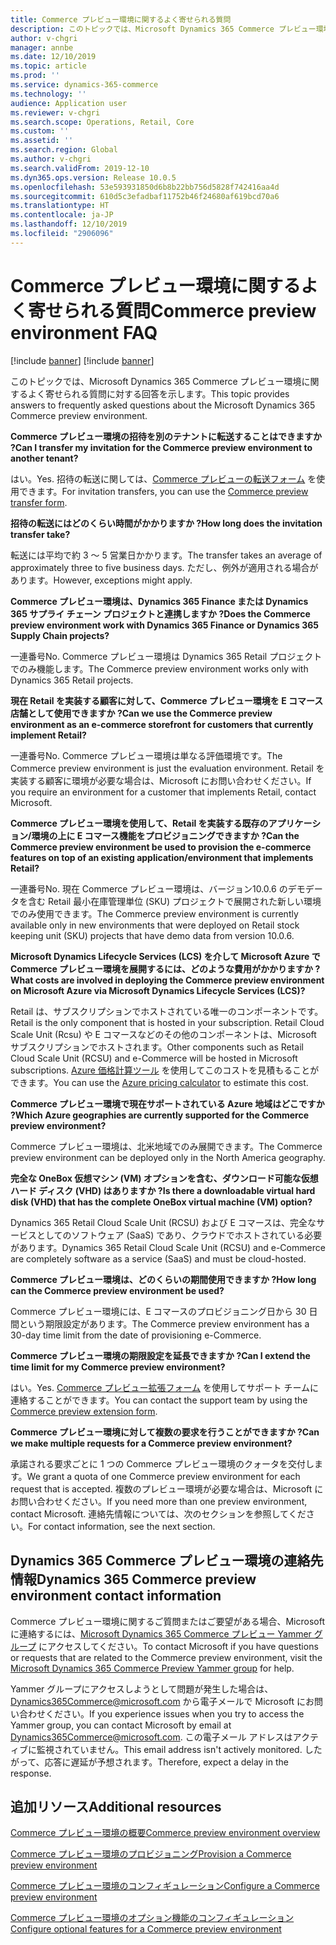 ```yaml
---
title: Commerce プレビュー環境に関するよく寄せられる質問
description: このトピックでは、Microsoft Dynamics 365 Commerce プレビュー環境に関するよく寄せられる質問に対する回答を示します。
author: v-chgri
manager: annbe
ms.date: 12/10/2019
ms.topic: article
ms.prod: ''
ms.service: dynamics-365-commerce
ms.technology: ''
audience: Application user
ms.reviewer: v-chgri
ms.search.scope: Operations, Retail, Core
ms.custom: ''
ms.assetid: ''
ms.search.region: Global
ms.author: v-chgri
ms.search.validFrom: 2019-12-10
ms.dyn365.ops.version: Release 10.0.5
ms.openlocfilehash: 53e593931850d6b8b22bb756d5828f742416aa4d
ms.sourcegitcommit: 610d5c3efadbaf11752b46f24680af619bcd70a6
ms.translationtype: HT
ms.contentlocale: ja-JP
ms.lasthandoff: 12/10/2019
ms.locfileid: "2906096"
---
```

# <a name="commerce-preview-environment-faq"></a><span data-ttu-id="6074c-103">Commerce プレビュー環境に関するよく寄せられる質問</span><span class="sxs-lookup"><span data-stu-id="6074c-103">Commerce preview environment FAQ</span></span>

[!include [banner](includes/preview-banner.md)]
[!include [banner](includes/banner.md)]

<span data-ttu-id="6074c-104">このトピックでは、Microsoft Dynamics 365 Commerce プレビュー環境に関するよく寄せられる質問に対する回答を示します。</span><span class="sxs-lookup"><span data-stu-id="6074c-104">This topic provides answers to frequently asked questions about the Microsoft Dynamics 365 Commerce preview environment.</span></span>

<span data-ttu-id="6074c-105">**Commerce プレビュー環境の招待を別のテナントに転送することはできますか ?**</span><span class="sxs-lookup"><span data-stu-id="6074c-105">**Can I transfer my invitation for the Commerce preview environment to another tenant?**</span></span>

<span data-ttu-id="6074c-106">はい。</span><span class="sxs-lookup"><span data-stu-id="6074c-106">Yes.</span></span> <span data-ttu-id="6074c-107">招待の転送に関しては、[Commerce プレビューの転送フォーム](https://aka.ms/Dynamics365CommercePreviewTransferForm) を使用できます。</span><span class="sxs-lookup"><span data-stu-id="6074c-107">For invitation transfers, you can use the [Commerce preview transfer form](https://aka.ms/Dynamics365CommercePreviewTransferForm).</span></span>

<span data-ttu-id="6074c-108">**招待の転送にはどのくらい時間がかかりますか ?**</span><span class="sxs-lookup"><span data-stu-id="6074c-108">**How long does the invitation transfer take?**</span></span>

<span data-ttu-id="6074c-109">転送には平均で約 3 ～ 5 営業日かかります。</span><span class="sxs-lookup"><span data-stu-id="6074c-109">The transfer takes an average of approximately three to five business days.</span></span> <span data-ttu-id="6074c-110">ただし、例外が適用される場合があります。</span><span class="sxs-lookup"><span data-stu-id="6074c-110">However, exceptions might apply.</span></span>

<span data-ttu-id="6074c-111">**Commerce プレビュー環境は、Dynamics 365 Finance または Dynamics 365 サプライ チェーン プロジェクトと連携しますか ?**</span><span class="sxs-lookup"><span data-stu-id="6074c-111">**Does the Commerce preview environment work with Dynamics 365 Finance or Dynamics 365 Supply Chain projects?**</span></span>

<span data-ttu-id="6074c-112">一連番号</span><span class="sxs-lookup"><span data-stu-id="6074c-112">No.</span></span> <span data-ttu-id="6074c-113">Commerce プレビュー環境は Dynamics 365 Retail プロジェクトでのみ機能します。</span><span class="sxs-lookup"><span data-stu-id="6074c-113">The Commerce preview environment works only with Dynamics 365 Retail projects.</span></span>

<span data-ttu-id="6074c-114">**現在 Retail を実装する顧客に対して、Commerce プレビュー環境を E コマース店舗として使用できますか ?**</span><span class="sxs-lookup"><span data-stu-id="6074c-114">**Can we use the Commerce preview environment as an e-commerce storefront for customers that currently implement Retail?**</span></span>

<span data-ttu-id="6074c-115">一連番号</span><span class="sxs-lookup"><span data-stu-id="6074c-115">No.</span></span> <span data-ttu-id="6074c-116">Commerce プレビュー環境は単なる評価環境です。</span><span class="sxs-lookup"><span data-stu-id="6074c-116">The Commerce preview environment is just the evaluation environment.</span></span> <span data-ttu-id="6074c-117">Retail を実装する顧客に環境が必要な場合は、Microsoft にお問い合わせください。</span><span class="sxs-lookup"><span data-stu-id="6074c-117">If you require an environment for a customer that implements Retail, contact Microsoft.</span></span>

<span data-ttu-id="6074c-118">**Commerce プレビュー環境を使用して、Retail を実装する既存のアプリケーション/環境の上に E コマース機能をプロビジョニングできますか ?**</span><span class="sxs-lookup"><span data-stu-id="6074c-118">**Can the Commerce preview environment be used to provision the e-commerce features on top of an existing application/environment that implements Retail?**</span></span>

<span data-ttu-id="6074c-119">一連番号</span><span class="sxs-lookup"><span data-stu-id="6074c-119">No.</span></span> <span data-ttu-id="6074c-120">現在 Commerce プレビュー環境は、バージョン10.0.6 のデモデータを含む Retail 最小在庫管理単位 (SKU) プロジェクトで展開された新しい環境でのみ使用できます。</span><span class="sxs-lookup"><span data-stu-id="6074c-120">The Commerce preview environment is currently available only in new environments that were deployed on Retail stock keeping unit (SKU) projects that have demo data from version 10.0.6.</span></span>

<span data-ttu-id="6074c-121">**Microsoft Dynamics Lifecycle Services (LCS) を介して Microsoft Azure で Commerce プレビュー環境を展開するには、どのような費用がかかりますか ?**</span><span class="sxs-lookup"><span data-stu-id="6074c-121">**What costs are involved in deploying the Commerce preview environment on Microsoft Azure via Microsoft Dynamics Lifecycle Services (LCS)?**</span></span>

<span data-ttu-id="6074c-122">Retail は、サブスクリプションでホストされている唯一のコンポーネントです。</span><span class="sxs-lookup"><span data-stu-id="6074c-122">Retail is the only component that is hosted in your subscription.</span></span> <span data-ttu-id="6074c-123">Retail Cloud Scale Unit (Rcsu) や E コマースなどのその他のコンポーネントは、Microsoft サブスクリプションでホストされます。</span><span class="sxs-lookup"><span data-stu-id="6074c-123">Other components such as Retail Cloud Scale Unit (RCSU) and e-Commerce will be hosted in Microsoft subscriptions.</span></span> <span data-ttu-id="6074c-124">[Azure 価格計算ツール](https://azure.microsoft.com/pricing/calculator/) を使用してこのコストを見積もることができます。</span><span class="sxs-lookup"><span data-stu-id="6074c-124">You can use the [Azure pricing calculator](https://azure.microsoft.com/pricing/calculator/) to estimate this cost.</span></span>

<span data-ttu-id="6074c-125">**Commerce プレビュー環境で現在サポートされている Azure 地域はどこですか ?**</span><span class="sxs-lookup"><span data-stu-id="6074c-125">**Which Azure geographies are currently supported for the Commerce preview environment?**</span></span>

<span data-ttu-id="6074c-126">Commerce プレビュー環境は、北米地域でのみ展開できます。</span><span class="sxs-lookup"><span data-stu-id="6074c-126">The Commerce preview environment can be deployed only in the North America geography.</span></span>

<span data-ttu-id="6074c-127">**完全な OneBox 仮想マシン (VM) オプションを含む、ダウンロード可能な仮想ハード ディスク (VHD) はありますか ?**</span><span class="sxs-lookup"><span data-stu-id="6074c-127">**Is there a downloadable virtual hard disk (VHD) that has the complete OneBox virtual machine (VM) option?**</span></span>

<span data-ttu-id="6074c-128">Dynamics 365 Retail Cloud Scale Unit (RCSU) および E コマースは、完全なサービスとしてのソフトウェア (SaaS) であり、クラウドでホストされている必要があります。</span><span class="sxs-lookup"><span data-stu-id="6074c-128">Dynamics 365 Retail Cloud Scale Unit (RCSU) and e-Commerce are completely software as a service (SaaS) and must be cloud-hosted.</span></span>

<span data-ttu-id="6074c-129">**Commerce プレビュー環境は、どのくらいの期間使用できますか ?**</span><span class="sxs-lookup"><span data-stu-id="6074c-129">**How long can the Commerce preview environment be used?**</span></span>

<span data-ttu-id="6074c-130">Commerce プレビュー環境には、E コマースのプロビジョニング日から 30 日間という期限設定があります。</span><span class="sxs-lookup"><span data-stu-id="6074c-130">The Commerce preview environment has a 30-day time limit from the date of provisioning e-Commerce.</span></span>

<span data-ttu-id="6074c-131">**Commerce プレビュー環境の期限設定を延長できますか ?**</span><span class="sxs-lookup"><span data-stu-id="6074c-131">**Can I extend the time limit for my Commerce preview environment?**</span></span>

<span data-ttu-id="6074c-132">はい。</span><span class="sxs-lookup"><span data-stu-id="6074c-132">Yes.</span></span> <span data-ttu-id="6074c-133">[Commerce プレビュー拡張フォーム](https://aka.ms/Dynamics365CommercePreviewExtensionForm) を使用してサポート チームに連絡することができます。</span><span class="sxs-lookup"><span data-stu-id="6074c-133">You can contact the support team by using the [Commerce preview extension form](https://aka.ms/Dynamics365CommercePreviewExtensionForm).</span></span>

<span data-ttu-id="6074c-134">**Commerce プレビュー環境に対して複数の要求を行うことができますか ?**</span><span class="sxs-lookup"><span data-stu-id="6074c-134">**Can we make multiple requests for a Commerce preview environment?**</span></span>

<span data-ttu-id="6074c-135">承諾される要求ごとに 1 つの Commerce プレビュー環境のクォータを交付します。</span><span class="sxs-lookup"><span data-stu-id="6074c-135">We grant a quota of one Commerce preview environment for each request that is accepted.</span></span> <span data-ttu-id="6074c-136">複数のプレビュー環境が必要な場合は、Microsoft にお問い合わせください。</span><span class="sxs-lookup"><span data-stu-id="6074c-136">If you need more than one preview environment, contact Microsoft.</span></span> <span data-ttu-id="6074c-137">連絡先情報については、次のセクションを参照してください。</span><span class="sxs-lookup"><span data-stu-id="6074c-137">For contact information, see the next section.</span></span>

## <a name="dynamics-365-commerce-preview-environment-contact-information"></a><span data-ttu-id="6074c-138">Dynamics 365 Commerce プレビュー環境の連絡先情報</span><span class="sxs-lookup"><span data-stu-id="6074c-138">Dynamics 365 Commerce preview environment contact information</span></span>

<span data-ttu-id="6074c-139">Commerce プレビュー環境に関するご質問またはご要望がある場合、Microsoftに連絡するには、[Microsoft Dynamics 365 Commerce プレビュー Yammer グループ](https://aka.ms/Dynamics365CommercePreviewYammer) にアクセスしてください。</span><span class="sxs-lookup"><span data-stu-id="6074c-139">To contact Microsoft if you have questions or requests that are related to the Commerce preview environment, visit the [Microsoft Dynamics 365 Commerce Preview Yammer group](https://aka.ms/Dynamics365CommercePreviewYammer) for help.</span></span>

<span data-ttu-id="6074c-140">Yammer グループにアクセスしようとして問題が発生した場合は、<Dynamics365Commerce@microsoft.com> から電子メールで Microsoft にお問い合わせください。</span><span class="sxs-lookup"><span data-stu-id="6074c-140">If you experience issues when you try to access the Yammer group, you can contact Microsoft by email at <Dynamics365Commerce@microsoft.com>.</span></span> <span data-ttu-id="6074c-141">この電子メール アドレスはアクティブに監視されていません。</span><span class="sxs-lookup"><span data-stu-id="6074c-141">This email address isn't actively monitored.</span></span> <span data-ttu-id="6074c-142">したがって、応答に遅延が予想されます。</span><span class="sxs-lookup"><span data-stu-id="6074c-142">Therefore, expect a delay in the response.</span></span>

## <a name="additional-resources"></a><span data-ttu-id="6074c-143">追加リソース</span><span class="sxs-lookup"><span data-stu-id="6074c-143">Additional resources</span></span>

[<span data-ttu-id="6074c-144">Commerce プレビュー環境の概要</span><span class="sxs-lookup"><span data-stu-id="6074c-144">Commerce preview environment overview</span></span>](cpe-overview.md)

[<span data-ttu-id="6074c-145">Commerce プレビュー環境のプロビジョニング</span><span class="sxs-lookup"><span data-stu-id="6074c-145">Provision a Commerce preview environment</span></span>](provisioning-guide.md)

[<span data-ttu-id="6074c-146">Commerce プレビュー環境のコンフィギュレーション</span><span class="sxs-lookup"><span data-stu-id="6074c-146">Configure a Commerce preview environment</span></span>](cpe-post-provisioning.md)

[<span data-ttu-id="6074c-147">Commerce プレビュー環境のオプション機能のコンフィギュレーション</span><span class="sxs-lookup"><span data-stu-id="6074c-147">Configure optional features for a Commerce preview environment</span></span>](cpe-optional-features.md)
